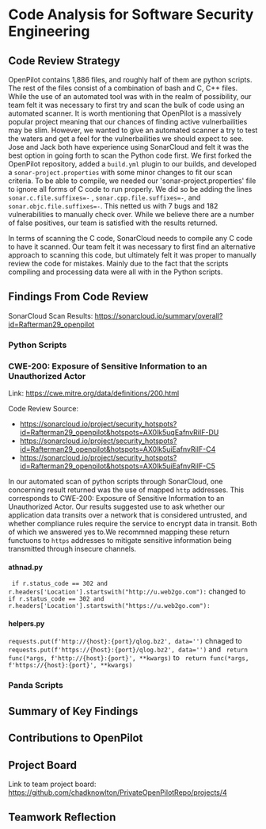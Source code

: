 # Code Analysis for Software Security Engineering
## Code Review Strategy
OpenPilot contains 1,886 files, and roughly half of them are python scripts. The rest of the files consist of a combination of bash and C, C++ files. While the use of an automated tool was with in the realm of possibility, our team felt it was necessary to first try and scan the bulk of code using an automated scanner. It is worth mentioning that OpenPilot is a massively popular project meaning that our chances of finding active vulnerbailities may be slim. However, we wanted to give an automated scanner a try to test the waters and get a feel for the vulnerbailities we should expect to see. Jose and Jack both have experience using SonarCloud and felt it was the best option in going forth to scan the Python code first. We first forked the OpenPilot repository, added a `build.yml` plugin to our builds, and developed a `sonar-project.properties` with some minor changes to fit our scan criteria. To be able to compile, we needed our 'sonar-project.properties' file to ignore all forms of C code to run properly. We did so be adding the lines `sonar.c.file.suffixes=-` , `sonar.cpp.file.suffixes=-`, and `sonar.objc.file.suffixes=-`. This netted us with 7 bugs and 182 vulnerabilities to manually check over. While we believe there are a number of false positives, our team is satisfied with the results returned.

In terms of scanning the C code, SonarCloud needs to compile any C code to have it scanned. Our team felt it was necessary to first find an alternative approach to scanning this code, but ultimately felt it was proper to manually review the code for mistakes. Mainly due to the fact that the scripts compiling and processing data were all with in the Python scripts. 


## Findings From Code Review
SonarCloud Scan Results: https://sonarcloud.io/summary/overall?id=Rafterman29_openpilot

### Python Scripts

### CWE-200: Exposure of Sensitive Information to an Unauthorized Actor
Link: https://cwe.mitre.org/data/definitions/200.html

Code Review Source:
* https://sonarcloud.io/project/security_hotspots?id=Rafterman29_openpilot&hotspots=AX0lk5uqEafnvRiIF-DU
* https://sonarcloud.io/project/security_hotspots?id=Rafterman29_openpilot&hotspots=AX0lk5uiEafnvRiIF-C4
* https://sonarcloud.io/project/security_hotspots?id=Rafterman29_openpilot&hotspots=AX0lk5uiEafnvRiIF-C5


In our automated scan of python scripts through SonarCloud, one concerning result returned was the use of mapped `http` addresses. This corresponds to CWE-200: Exposure of Sensitive Information to an Unauthorized Actor. Our results suggested use to ask whether our application data transits over a network that is considered untrusted, and whether
compliance rules require the service to encrypt data in transit. Both of which we answered yes to.We recommned mapping these return functuons to `https` addresses to mitigate sensitive information being transmitted through insecure channels. 

#### athnad.py
` if r.status_code == 302 and r.headers['Location'].startswith("http://u.web2go.com"):` changed to ` if r.status_code == 302 and r.headers['Location'].startswith("https://u.web2go.com"):`

#### helpers.py
`requests.put(f'http://{host}:{port}/qlog.bz2', data='')` chnaged to `requests.put(f'https://{host}:{port}/qlog.bz2', data='')` and ` return func(*args, f'http://{host}:{port}', **kwargs)` to ` return func(*args, f'https://{host}:{port}', **kwargs)`





### Panda Scripts

## Summary of Key Findings



## Contributions to OpenPilot



## Project Board
Link to team project board: https://github.com/chadknowlton/PrivateOpenPilotRepo/projects/4



## Teamwork Reflection
